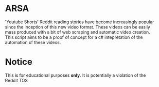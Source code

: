 # ARSA

'Youtube Shorts' Reddit reading stories have become increasingly popular since the inception of this new video format.
These videos can be easily mass produced with a bit of web scraping and automatic video creation.
This script aims to be a proof of concept for a c# intepretation of the automation of these videos.



# Notice
This is for educational purposes **only**. It is potentially a violation of the Reddit TOS
